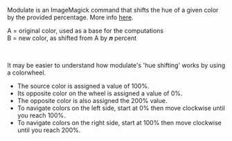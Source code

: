 <p>Modulate is an ImageMagick command that shifts the hue of a given color by the provided percentage. More info <a target='_blank' href='https://legacy.imagemagick.org/Usage/color_mods/#modulate_hue'>here</a>.</p>
<p>
  A = original color, used as a base for the computations<br/>
  B = new color, as shifted from A by 𝒏 percent
</p><br />

<p>
It may be easier to understand how modulate's 'hue shifting' works by using a colorwheel.  
  <ul>
  <li>The source color is assigned a value of 100%. </li>
  <li>Its opposite color on the wheel is assigned a value of 0%.</li>
  <li>The opposite color is also assigned the 200% value.</li>
  <li>To navigate colors on the left side, start at 0% then move clockwise until you reach 100%.</li>
  <li>To navigate colors on the right side, start at 100% then move clockwise until you reach 200%.</li>
</ul>

</p>
